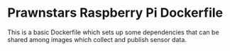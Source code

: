 # Prawnstars Raspberry Pi Dockerfile

This is a basic Dockerfile which sets up some dependencies that can be shared among images which collect and publish sensor data.
